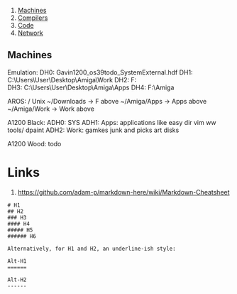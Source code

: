1. [Machines](docs/MACHINES.md)
2. [Compilers](docs/COMPILERS.md)
2. [Code](docs/CODE.md)
2. [Network](docs/NETWORK.md)

Machines
--------

Emulation:
DH0: Gavin1200_os39todo_SystemExternal.hdf
DH1: C:\Users\User\Desktop\Amiga\Work
DH2: F:\
DH3: C:\Users\User\Desktop\Amiga\Apps
DH4: F:\Amiga

AROS: / Unix
~/Downloads -> F above
~/Amiga/Apps -> Apps above
~/Amiga/Work -> Work above

A1200 Black:
ADH0: SYS
ADH1: Apps: applications like easy dir vim ww tools/ dpaint
ADH2: Work: gamkes junk and picks art disks

A1200 Wood:
todo

Links
============

1. https://github.com/adam-p/markdown-here/wiki/Markdown-Cheatsheet

```
# H1
## H2
### H3
#### H4
##### H5
###### H6

Alternatively, for H1 and H2, an underline-ish style:

Alt-H1
======

Alt-H2
------
```
